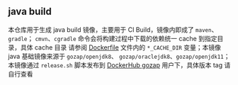 ## java build

本仓库用于生成 java build 镜像，主要用于 CI Build，镜像内即成了 `maven`、`gradle`；
`cmvn`、`cgradle` 命令会将构建过程中下载的依赖统一 cache 到指定目录，具体 cache 目录
请参阅 [Dockerfile](https://github.com/Gozap/dockerfile/blob/master/javabuild/Dockerfile) 文件内的 `*_CACHE_DIR` 变量；本镜像 java 基础镜像来源于 `gozap/openjdk8`、
`gozap/oraclejdk8`、`gozap/openjdk11`；本镜像通过 `release.sh` 脚本发布到 [DockerHub gozap](https://hub.docker.com/r/gozap/javabuild/tags) 
用户下，具体版本 tag 请自行查看
